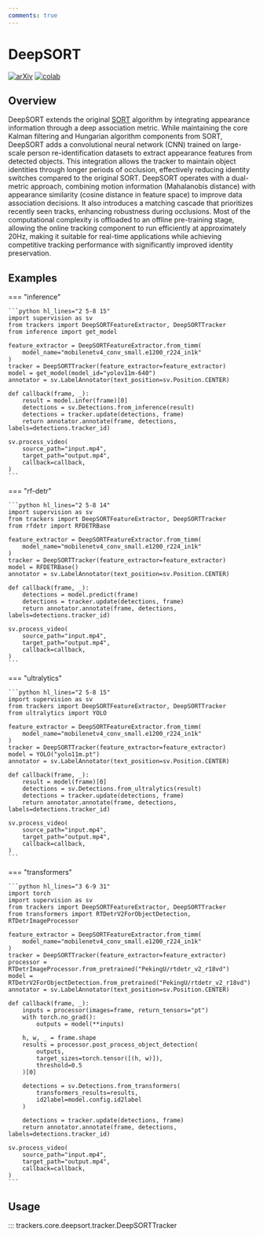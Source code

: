 ```yaml
---
comments: true
---
```


# DeepSORT

[![arXiv](https://img.shields.io/badge/arXiv-1703.07402-b31b1b.svg)](https://arxiv.org/abs/1703.07402)
[![colab](https://colab.research.google.com/assets/colab-badge.svg)](...)

## Overview

DeepSORT extends the original [SORT](../sort/tracker.md) algorithm by integrating appearance information through a deep association metric. While maintaining the core Kalman filtering and Hungarian algorithm components from SORT, DeepSORT adds a convolutional neural network (CNN) trained on large-scale person re-identification datasets to extract appearance features from detected objects. This integration allows the tracker to maintain object identities through longer periods of occlusion, effectively reducing identity switches compared to the original SORT. DeepSORT operates with a dual-metric approach, combining motion information (Mahalanobis distance) with appearance similarity (cosine distance in feature space) to improve data association decisions. It also introduces a matching cascade that prioritizes recently seen tracks, enhancing robustness during occlusions. Most of the computational complexity is offloaded to an offline pre-training stage, allowing the online tracking component to run efficiently at approximately 20Hz, making it suitable for real-time applications while achieving competitive tracking performance with significantly improved identity preservation.


## Examples

=== "inference"

    ```python hl_lines="2 5-8 15"
    import supervision as sv
    from trackers import DeepSORTFeatureExtractor, DeepSORTTracker
    from inference import get_model

    feature_extractor = DeepSORTFeatureExtractor.from_timm(
        model_name="mobilenetv4_conv_small.e1200_r224_in1k"
    )
    tracker = DeepSORTTracker(feature_extractor=feature_extractor)
    model = get_model(model_id="yolov11m-640")
    annotator = sv.LabelAnnotator(text_position=sv.Position.CENTER)

    def callback(frame, _):
        result = model.infer(frame)[0]
        detections = sv.Detections.from_inference(result)
        detections = tracker.update(detections, frame)
        return annotator.annotate(frame, detections, labels=detections.tracker_id)

    sv.process_video(
        source_path="input.mp4",
        target_path="output.mp4",
        callback=callback,
    )
    ```

=== "rf-detr"

    ```python hl_lines="2 5-8 14"
    import supervision as sv
    from trackers import DeepSORTFeatureExtractor, DeepSORTTracker
    from rfdetr import RFDETRBase

    feature_extractor = DeepSORTFeatureExtractor.from_timm(
        model_name="mobilenetv4_conv_small.e1200_r224_in1k"
    )
    tracker = DeepSORTTracker(feature_extractor=feature_extractor)
    model = RFDETRBase()
    annotator = sv.LabelAnnotator(text_position=sv.Position.CENTER)

    def callback(frame, _):
        detections = model.predict(frame)
        detections = tracker.update(detections, frame)
        return annotator.annotate(frame, detections, labels=detections.tracker_id)

    sv.process_video(
        source_path="input.mp4",
        target_path="output.mp4",
        callback=callback,
    )
    ```

=== "ultralytics"

    ```python hl_lines="2 5-8 15"
    import supervision as sv
    from trackers import DeepSORTFeatureExtractor, DeepSORTTracker
    from ultralytics import YOLO

    feature_extractor = DeepSORTFeatureExtractor.from_timm(
        model_name="mobilenetv4_conv_small.e1200_r224_in1k"
    )
    tracker = DeepSORTTracker(feature_extractor=feature_extractor)
    model = YOLO("yolo11m.pt")
    annotator = sv.LabelAnnotator(text_position=sv.Position.CENTER)

    def callback(frame, _):
        result = model(frame)[0]
        detections = sv.Detections.from_ultralytics(result)
        detections = tracker.update(detections, frame)
        return annotator.annotate(frame, detections, labels=detections.tracker_id)

    sv.process_video(
        source_path="input.mp4",
        target_path="output.mp4",
        callback=callback,
    )
    ```

=== "transformers"

    ```python hl_lines="3 6-9 31"
    import torch
    import supervision as sv
    from trackers import DeepSORTFeatureExtractor, DeepSORTTracker
    from transformers import RTDetrV2ForObjectDetection, RTDetrImageProcessor

    feature_extractor = DeepSORTFeatureExtractor.from_timm(
        model_name="mobilenetv4_conv_small.e1200_r224_in1k"
    )
    tracker = DeepSORTTracker(feature_extractor=feature_extractor)
    processor = RTDetrImageProcessor.from_pretrained("PekingU/rtdetr_v2_r18vd")
    model = RTDetrV2ForObjectDetection.from_pretrained("PekingU/rtdetr_v2_r18vd")
    annotator = sv.LabelAnnotator(text_position=sv.Position.CENTER)

    def callback(frame, _):
        inputs = processor(images=frame, return_tensors="pt")
        with torch.no_grad():
            outputs = model(**inputs)

        h, w, _ = frame.shape
        results = processor.post_process_object_detection(
            outputs,
            target_sizes=torch.tensor([(h, w)]),
            threshold=0.5
        )[0]

        detections = sv.Detections.from_transformers(
            transformers_results=results,
            id2label=model.config.id2label
        )

        detections = tracker.update(detections, frame)
        return annotator.annotate(frame, detections, labels=detections.tracker_id)

    sv.process_video(
        source_path="input.mp4",
        target_path="output.mp4",
        callback=callback,
    )
    ```

## Usage

::: trackers.core.deepsort.tracker.DeepSORTTracker
